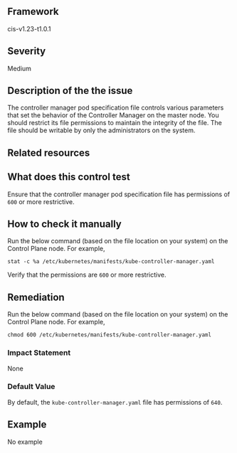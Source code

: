 ## Framework
cis-v1.23-t1.0.1
 
## Severity
Medium

## Description of the the issue
The controller manager pod specification file controls various parameters that set the behavior of the Controller Manager on the master node. You should restrict its file permissions to maintain the integrity of the file. The file should be writable by only the administrators on the system.
 
## Related resources

## What does this control test
Ensure that the controller manager pod specification file has permissions of `600` or more restrictive.
 
## How to check it manually
Run the below command (based on the file location on your system) on the Control Plane node. For example,

 
```
stat -c %a /etc/kubernetes/manifests/kube-controller-manager.yaml

```
 Verify that the permissions are `600` or more restrictive.
## Remediation
Run the below command (based on the file location on your system) on the Control Plane node. For example,

 
```
chmod 600 /etc/kubernetes/manifests/kube-controller-manager.yaml

```
 
### Impact Statement
None
### Default Value
By default, the `kube-controller-manager.yaml` file has permissions of `640`.
## Example
No example
